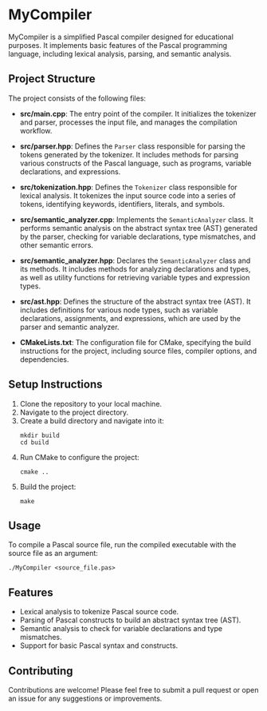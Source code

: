 # MyCompiler

MyCompiler is a simplified Pascal compiler designed for educational purposes. It implements basic features of the Pascal programming language, including lexical analysis, parsing, and semantic analysis.

## Project Structure

The project consists of the following files:

- **src/main.cpp**: The entry point of the compiler. It initializes the tokenizer and parser, processes the input file, and manages the compilation workflow.
  
- **src/parser.hpp**: Defines the `Parser` class responsible for parsing the tokens generated by the tokenizer. It includes methods for parsing various constructs of the Pascal language, such as programs, variable declarations, and expressions.
  
- **src/tokenization.hpp**: Defines the `Tokenizer` class responsible for lexical analysis. It tokenizes the input source code into a series of tokens, identifying keywords, identifiers, literals, and symbols.
  
- **src/semantic_analyzer.cpp**: Implements the `SemanticAnalyzer` class. It performs semantic analysis on the abstract syntax tree (AST) generated by the parser, checking for variable declarations, type mismatches, and other semantic errors.
  
- **src/semantic_analyzer.hpp**: Declares the `SemanticAnalyzer` class and its methods. It includes methods for analyzing declarations and types, as well as utility functions for retrieving variable types and expression types.
  
- **src/ast.hpp**: Defines the structure of the abstract syntax tree (AST). It includes definitions for various node types, such as variable declarations, assignments, and expressions, which are used by the parser and semantic analyzer.
  
- **CMakeLists.txt**: The configuration file for CMake, specifying the build instructions for the project, including source files, compiler options, and dependencies.

## Setup Instructions

1. Clone the repository to your local machine.
2. Navigate to the project directory.
3. Create a build directory and navigate into it:
   ```
   mkdir build
   cd build
   ```
4. Run CMake to configure the project:
   ```
   cmake ..
   ```
5. Build the project:
   ```
   make
   ```

## Usage

To compile a Pascal source file, run the compiled executable with the source file as an argument:
```
./MyCompiler <source_file.pas>
```

## Features

- Lexical analysis to tokenize Pascal source code.
- Parsing of Pascal constructs to build an abstract syntax tree (AST).
- Semantic analysis to check for variable declarations and type mismatches.
- Support for basic Pascal syntax and constructs.

## Contributing

Contributions are welcome! Please feel free to submit a pull request or open an issue for any suggestions or improvements.